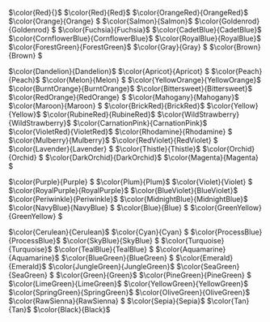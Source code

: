 $\color{Red}{}$
$\color{Red}{Red}$
$\color{OrangeRed}{OrangeRed}$
$\color{Orange}{Orange} $
$\color{Salmon}{Salmon}$
$\color{Goldenrod}{Goldenrod} $
$\color{Fuchsia}{Fuchsia}$
$\color{CadetBlue}{CadetBlue}$
$\color{CornflowerBlue}{CornflowerBlue}$
$\color{RoyalBlue}{RoyalBlue}$
$\color{ForestGreen}{ForestGreen}$
$\color{Gray}{Gray} $
$\color{Brown}{Brown} $

$\color{Dandelion}{Dandelion}$
$\color{Apricot}{Apricot} $
$\color{Peach}{Peach}$
$\color{Melon}{Melon} $
$\color{YellowOrange}{YellowOrange}$
$\color{BurntOrange}{BurntOrange}$
$\color{Bittersweet}{Bittersweet}$
$\color{RedOrange}{RedOrange} $
$\color{Mahogany}{Mahogany}$
$\color{Maroon}{Maroon} $
$\color{BrickRed}{BrickRed}$
$\color{Yellow}{Yellow}$
$\color{RubineRed}{RubineRed}$
$\color{WildStrawberry}{WildStrawberry}$
$\color{CarnationPink}{CarnationPink}$
$\color{VioletRed}{VioletRed}$
$\color{Rhodamine}{Rhodamine} $
$\color{Mulberry}{Mulberry}$
$\color{RedViolet}{RedViolet} $
$\color{Lavender}{Lavender} $
$\color{Thistle}{Thistle}$
$\color{Orchid}{Orchid} $
$\color{DarkOrchid}{DarkOrchid}$
$\color{Magenta}{Magenta} $

$\color{Purple}{Purple} $
$\color{Plum}{Plum}$
$\color{Violet}{Violet} $
$\color{RoyalPurple}{RoyalPurple}$
$\color{BlueViolet}{BlueViolet}$
$\color{Periwinkle}{Periwinkle}$
$\color{MidnightBlue}{MidnightBlue}$
$\color{NavyBlue}{NavyBlue} $
$\color{Blue}{Blue} $
$\color{GreenYellow}{GreenYellow} $

$\color{Cerulean}{Cerulean}$
$\color{Cyan}{Cyan} $
$\color{ProcessBlue}{ProcessBlue}$
$\color{SkyBlue}{SkyBlue} $
$\color{Turquoise}{Turquoise}$
$\color{TealBlue}{TealBlue} $
$\color{Aquamarine}{Aquamarine}$
$\color{BlueGreen}{BlueGreen} $
$\color{Emerald}{Emerald}$
$\color{JungleGreen}{JungleGreen}$
$\color{SeaGreen}{SeaGreen} $
$\color{Green}{Green}$
$\color{PineGreen}{PineGreen} $
$\color{LimeGreen}{LimeGreen}$
$\color{YellowGreen}{YellowGreen}$
$\color{SpringGreen}{SpringGreen}$
$\color{OliveGreen}{OliveGreen}$
$\color{RawSienna}{RawSienna} $
$\color{Sepia}{Sepia}$
$\color{Tan}{Tan}$
$\color{Black}{Black}$
